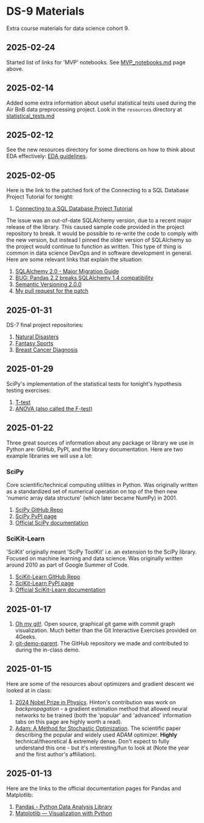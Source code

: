 # DS-9 Materials

Extra course materials for data science cohort 9.

## 2025-02-24

Started list of links for 'MVP' notebooks. See [MVP_notebooks.md](https://github.com/4GeeksAcademy/gperdrizet-ds9-materials/blob/main/MVP_notebooks.md) page above.

## 2025-02-14

Added some extra information about useful statistical tests used during the Air BnB data preprocessing project. Look in the `resources` directory at [statistical_tests.md](https://github.com/4GeeksAcademy/gperdrizet-ds9-materials/blob/main/resources/statistical_tests.md)

## 2025-02-12

See the new resources directory for some directions on how to think about EDA effectively: [EDA guidelines](https://github.com/4GeeksAcademy/gperdrizet-ds9-materials/blob/main/resources/EDA.md).

## 2025-02-05

Here is the link to the patched fork of the Connecting to a SQL Database Project Tutorial for tonight:

1. [Connecting to a SQL Database Project Tutorial](https://github.com/4GeeksAcademy/gperdrizet-connecting-to-a-sql-database-project)

The issue was an out-of-date SQLAlchemy version, due to a recent major release of the library. This caused sample code provided in the project repository to break. It would be possible to re-write the code to comply with the new version, but instead I pinned the older version of SQLAlchemy so the project would continue to function as written. This type of thing is common in data science DevOps and in software development in general. Here are some relevant links that explain the situation:

1. [SQLAlchemy 2.0 - Major Migration Guide](https://docs.sqlalchemy.org/en/20/changelog/migration_20.html)
2. [BUG: Pandas 2.2 breaks SQLAlchemy 1.4 compatibility](https://github.com/pandas-dev/pandas/issues/57049)
3. [Semantic Versioning 2.0.0](https://semver.org/)
4. [My pull request for the patch](https://github.com/4GeeksAcademy/connecting-to-a-sql-database-project-tutorial/pull/30)

## 2025-01-31

DS-7 final project repositories:

1. [Natural Disasters](https://github.com/4GeeksAcademy/natural_disasters)
2. [Fantasy Sports](https://github.com/4GeeksAcademy/fantasy_sports_assistant)
3. [Breast Cancer Diagnosis](https://github.com/4GeeksAcademy/breast_cancer_diagnosis/tree/main)

## 2025-01-29

SciPy's implementation of the statistical tests for tonight's hypothesis testing exercises:

1. [T-test](https://docs.scipy.org/doc/scipy/reference/generated/scipy.stats.ttest_ind.html)
2. [ANOVA (also called the F-test)](https://docs.scipy.org/doc/scipy/reference/generated/scipy.stats.f_oneway.html)

## 2025-01-22

Three great sources of information about any package or library we use in Python are: GitHub, PyPI, and the library documentation. Here are two example libraries we will use a lot:

### SciPy

Core scientific/technical computing utilities in Python. Was originally written as a standardized set of numerical operation on top of the then new 'numeric array data structure' (which later became NumPy) in 2001.

1. [SciPy GitHub Repo](https://github.com/scipy/scipy)
2. [SciPy PyPI page](https://pypi.org/project/scipy/)
3. [Official SciPy documentation](https://docs.scipy.org/doc/scipy-1.15.0/index.html)

### SciKit-Learn

'SciKit' originally meant 'SciPy ToolKit' i.e. an extension to the SciPy library. Focused on machine learning and data science. Was originally written around 2010 as part of Google Summer of Code.

1. [SciKit-Learn GitHub Repo](https://github.com/scikit-learn/scikit-learn)
2. [SciKit-Learn PyPI page](https://pypi.org/project/scikit-learn/)
3. [Official SciKit-Learn documentation](https://scikit-learn.org/stable/)

## 2025-01-17

1. [Oh my git!](https://ohmygit.org/). Open source, graphical git game with commit graph visualization. Much better than the Git Interactive Exercises provided on 4Geeks.
2. [git-demo-parent](https://github.com/4GeeksAcademy/gperdrizet-git-demo-parent). The GitHub repository we made and contributed to during the in-class demo.

## 2025-01-15

Here are some of the resources about optimizers and gradient descent we looked at in class:

1. [2024 Nobel Prize in Physics](https://www.nobelprize.org/prizes/physics/2024/popular-information/). Hinton's contribution was work on *backpropagation* - a gradient estimation method that allowed neural networks to be trained (both the 'popular' and 'advanced' information tabs on this page are highly worth a read).
2. [Adam: A Method for Stochastic Optimization](https://arxiv.org/abs/1412.6980). The scientific paper describing the popular and widely used ADAM optimizer. **Highly** technical/theoretical & extremely dense. Don't expect to fully understand this one - but it's interesting/fun to look at (Note the year and the first author's affiliation).

## 2025-01-13

Here are the links to the official documentation pages for Pandas and Matplotlib:

1. [Pandas - Python Data Analysis Library](https://pandas.pydata.org/)
2. [Matplotlib — Visualization with Python](https://matplotlib.org/)
